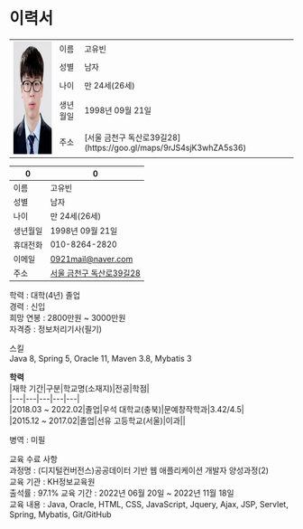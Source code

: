 # 이력서
  
<table>
  <tr>
    <td rowspan="5">
      <img src="https://github.com/fgjkqm20/resume/blob/main/image/profile.png" height="200px">
    </td>
    <td>이름</td>
    <td>고유빈</td>
  </tr>
  <tr>
    <td>성별</td>
    <td>남자</td>
  </tr>
  <tr>
    <td>나이</td>
    <td>만 24세(26세)</td>
  </tr>
  <tr>
    <td>생년월일</td>
    <td>1998년 09월 21일</td>
  </tr>
  <tr>
    <td>주소</td>
    <td>[서울 금천구 독산로39길28](https://goo.gl/maps/9rJS4sjK3whZA5s36)</td>
  </tr>
</table>
  
|0|0|  
|---|---|  
|이름|고유빈|  
|성별|남자|  
|나이|만 24세(26세)|  
|생년월일|1998년 09월 21일|  
|휴대전화|010-8264-2820|  
|이메일| 0921mail@naver.com|  
|주소|[서울 금천구 독산로39길28](https://goo.gl/maps/9rJS4sjK3whZA5s36)|  
  
학력 : 대학(4년) 졸업  
경력 : 신입  
희망 연봉 : 2800만원 ~ 3000만원  
자격증 : 정보처리기사(필기)  

스킬  
Java 8, Spring 5, Oracle 11, Maven 3.8, Mybatis 3  
  
**학력**  
|재학 기간|구분|학교명(소재지)|전공|학점|  
|---|---|---|---|---|  
|2018.03 ~ 2022.02|졸업|우석 대학교(충북)|문예창작학과|3.42/4.5|  
|2015.12 ~ 2017.02|졸업|선유 고등학교(서울)|이과||  
  
병역 : 미필  
  
교육 수료 사항  
과정명 : (디지털컨버전스)공공데이터 기반 웹 애플리케이션 개발자 양성과정(2)  
교육 기관 : KH정보교육원  
출석률 : 97.1%
교육 기간 : 2022년 06월 20일 ~ 2022년 11월 18일  
교육 내용 : Java, Oracle, HTML, CSS, JavaScript, Jquery, Ajax, JSP, Servlet, Spring, Mybatis, Git/GitHub  

